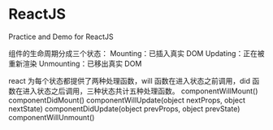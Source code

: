 # ReactJS
Practice and Demo for ReactJS

组件的生命周期分成三个状态：
Mounting：已插入真实 DOM
Updating：正在被重新渲染
Unmounting：已移出真实 DOM

react 为每个状态都提供了两种处理函数，will 函数在进入状态之前调用，did 函数在进入状态之后调用，三种状态共计五种处理函数。
componentWillMount()
componentDidMount()
componentWillUpdate(object nextProps, object nextState)
componentDidUpdate(object prevProps, object prevState)
componentWillUnmount()

